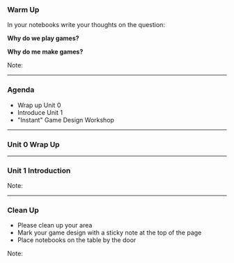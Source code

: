 ### Warm Up

In your notebooks write your thoughts on the question:

**Why do we play games?**

**Why do me make games?**

Note:

---

### Agenda

* Wrap up Unit 0
* Introduce Unit 1
* "Instant" Game Design Workshop

---

### Unit 0 Wrap Up

---

### Unit 1 Introduction

Note:

---

### Clean Up

* Please clean up your area
* Mark your game design with a sticky note at the top of the page
* Place notebooks on the table by the door

Note:


